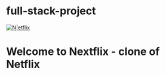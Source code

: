 # full-stack-project

[![N|etflix](https://img.pngio.com/netflix-logo-png-free-transparent-png-logos-netflix-logo-transparent-background-288_216.png)](https://netflix.com/)

# Welcome to Nextflix - clone of Netflix
